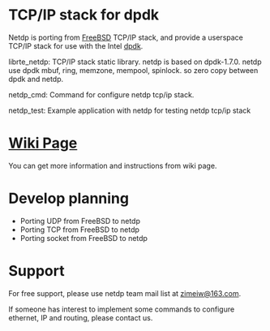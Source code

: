 TCP/IP stack for dpdk
=====

Netdp is porting from [FreeBSD](http://freebsd.org) TCP/IP stack, and provide a userspace TCP/IP stack for use with the Intel [dpdk](http://dpdk.org/). 

librte_netdp: TCP/IP stack static library. netdp is based on dpdk-1.7.0. netdp use dpdk mbuf, ring, memzone, mempool, spinlock. so zero copy between dpdk and netdp. 
 
netdp_cmd: Command for configure netdp tcp/ip stack.
 
netdp_test: Example application with netdp for testing netdp tcp/ip stack

[Wiki Page](https://github.com/dpdk-net/netdp/wiki)
=====

You can get more information and instructions from wiki page.

Develop planning
=====
- Porting UDP from FreeBSD to netdp
- Porting TCP from FreeBSD to netdp
- Porting socket from FreeBSD to netdp


Support
=====
For free support, please use netdp team mail list at zimeiw@163.com.

If someone has interest to implement some commands to configure ethernet, IP and routing, please contact us.
